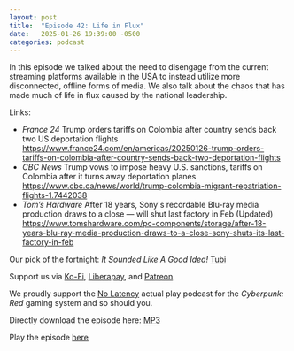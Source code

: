 ```yaml
---
layout: post
title:  "Episode 42: Life in Flux"
date:   2025-01-26 19:39:00 -0500
categories: podcast
---
```

In this episode we talked about the need to disengage from the current streaming platforms available in the USA to instead utilize more disconnected, offline forms of media.  We also talk about the chaos that has made much of life in flux caused by the national leadership.

Links:  

+ *France 24* Trump orders tariffs on Colombia after country sends back two US deportation flights <https://www.france24.com/en/americas/20250126-trump-orders-tariffs-on-colombia-after-country-sends-back-two-deportation-flights>  
+ *CBC News* Trump vows to impose heavy U.S. sanctions, tariffs on Colombia after it turns away deportation planes <https://www.cbc.ca/news/world/trump-colombia-migrant-repatriation-flights-1.7442038>  
+ *Tom’s Hardware* After 18 years, Sony's recordable Blu-ray media production draws to a close — will shut last factory in Feb (Updated) <https://www.tomshardware.com/pc-components/storage/after-18-years-blu-ray-media-production-draws-to-a-close-sony-shuts-its-last-factory-in-feb>  

Our pick of the fortnight: *It Sounded Like A Good Idea!* [Tubi](https://tubitv.com/movies/449515/good-idea)

Support us via [Ko-Fi](https://ko-fi.com/smkellat), [Liberapay](https://liberapay.com/smkellat), and [Patreon](https://patreon.com/erielookingproductions)  

We proudly support the [No Latency](https://nolatencypodcast.com/) actual play podcast for the *Cyberpunk: Red* gaming system and so should you.  

Directly download the episode here: [MP3](https://open.acast.com/public/streams/6410a80dec813e00110faed2/episodes/6796d71eae8b037c918716b6.mp3)

Play the episode [here](https://embed.acast.com/6410a80dec813e00110faed2/6796d71eae8b037c918716b6?font-family=SUSE&font-src=https%3A%2F%2Ffonts.googleapis.com%2Fcss%3Ffamily%3DSUSE)
